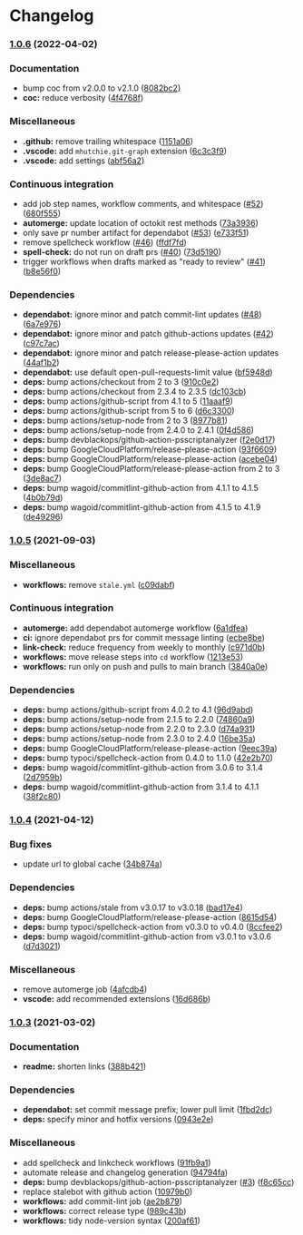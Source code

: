 # Changelog

### [1.0.6](https://github.com/Fdawgs/ford-sync-update-checker/compare/v1.0.5...v1.0.6) (2022-04-02)

### Documentation

-   bump coc from v2.0.0 to v2.1.0 ([8082bc2](https://github.com/Fdawgs/ford-sync-update-checker/commit/8082bc2e28f6390e9c646f37bd0e9c93f2d21ece))
-   **coc:** reduce verbosity ([4f4768f](https://github.com/Fdawgs/ford-sync-update-checker/commit/4f4768f0d6e87e4c1125c01933d663e1887e584e))

### Miscellaneous

-   **.github:** remove trailing whitespace ([1151a06](https://github.com/Fdawgs/ford-sync-update-checker/commit/1151a066bfb1c953e296971457d113daccbaba7c))
-   **.vscode:** add `mhutchie.git-graph` extension ([6c3c3f9](https://github.com/Fdawgs/ford-sync-update-checker/commit/6c3c3f9913c7024dd8d3f501b7db63a38129d985))
-   **.vscode:** add settings ([abf56a2](https://github.com/Fdawgs/ford-sync-update-checker/commit/abf56a2584acd087857b03a0adfcefd6124936f5))

### Continuous integration

-   add job step names, workflow comments, and whitespace ([#52](https://github.com/Fdawgs/ford-sync-update-checker/issues/52)) ([680f555](https://github.com/Fdawgs/ford-sync-update-checker/commit/680f555963acee15d9bca58ef4361d47e4d8bf8e))
-   **automerge:** update location of octokit rest methods ([73a3936](https://github.com/Fdawgs/ford-sync-update-checker/commit/73a3936d1db38ac906f162c2b5aa224611f5f1fe))
-   only save pr number artifact for dependabot ([#53](https://github.com/Fdawgs/ford-sync-update-checker/issues/53)) ([e733f51](https://github.com/Fdawgs/ford-sync-update-checker/commit/e733f5149a455cdc7b051766d6419af63d7bd6f3))
-   remove spellcheck workflow ([#46](https://github.com/Fdawgs/ford-sync-update-checker/issues/46)) ([ffdf7fd](https://github.com/Fdawgs/ford-sync-update-checker/commit/ffdf7fdfaa7f308462a0d0e407831f69d7a5a6a3))
-   **spell-check:** do not run on draft prs ([#40](https://github.com/Fdawgs/ford-sync-update-checker/issues/40)) ([73d5190](https://github.com/Fdawgs/ford-sync-update-checker/commit/73d51900cc68a93216e7326b2febf82ae46c92ee))
-   trigger workflows when drafts marked as "ready to review" ([#41](https://github.com/Fdawgs/ford-sync-update-checker/issues/41)) ([b8e56f0](https://github.com/Fdawgs/ford-sync-update-checker/commit/b8e56f0a51fa2ab0a40da550f2fd12de6cc95fc6))

### Dependencies

-   **dependabot:** ignore minor and patch commit-lint updates ([#48](https://github.com/Fdawgs/ford-sync-update-checker/issues/48)) ([6a7e976](https://github.com/Fdawgs/ford-sync-update-checker/commit/6a7e976b7e73fe73c74ba8a7d69875a7265b082d))
-   **dependabot:** ignore minor and patch github-actions updates ([#42](https://github.com/Fdawgs/ford-sync-update-checker/issues/42)) ([c97c7ac](https://github.com/Fdawgs/ford-sync-update-checker/commit/c97c7ac38bcd8cf1401227f1e44f02d17a182af8))
-   **dependabot:** ignore minor and patch release-please-action updates ([44af1b2](https://github.com/Fdawgs/ford-sync-update-checker/commit/44af1b2f0530f10e7a7e826de841d314fcc2f307))
-   **dependabot:** use default open-pull-requests-limit value ([bf5948d](https://github.com/Fdawgs/ford-sync-update-checker/commit/bf5948d59c6cf54174bcb68b84b6caba38f6324e))
-   **deps:** bump actions/checkout from 2 to 3 ([910c0e2](https://github.com/Fdawgs/ford-sync-update-checker/commit/910c0e2dc088236414c0d99929cc827c36884884))
-   **deps:** bump actions/checkout from 2.3.4 to 2.3.5 ([dc103cb](https://github.com/Fdawgs/ford-sync-update-checker/commit/dc103cbeae07353315b2a9f2ac86b98a2968e0b0))
-   **deps:** bump actions/github-script from 4.1 to 5 ([11aaaf9](https://github.com/Fdawgs/ford-sync-update-checker/commit/11aaaf9bf7ddb3aed6ed70791479bb773604ef6c))
-   **deps:** bump actions/github-script from 5 to 6 ([d6c3300](https://github.com/Fdawgs/ford-sync-update-checker/commit/d6c33007ffdbd5eff26e3db513195f2c6b65f7d1))
-   **deps:** bump actions/setup-node from 2 to 3 ([8977b81](https://github.com/Fdawgs/ford-sync-update-checker/commit/8977b81e8484b746a08167b0700b22b2d3871ca9))
-   **deps:** bump actions/setup-node from 2.4.0 to 2.4.1 ([0f4d586](https://github.com/Fdawgs/ford-sync-update-checker/commit/0f4d586120b56ed75a1fbf1164c31e56c355bbb3))
-   **deps:** bump devblackops/github-action-psscriptanalyzer ([f2e0d17](https://github.com/Fdawgs/ford-sync-update-checker/commit/f2e0d17733102d53c6ccc34fb70c4fd1677ec4c1))
-   **deps:** bump GoogleCloudPlatform/release-please-action ([93f6609](https://github.com/Fdawgs/ford-sync-update-checker/commit/93f6609ddf8eb0c757b37e38befc367e79dbc94a))
-   **deps:** bump GoogleCloudPlatform/release-please-action ([acebe04](https://github.com/Fdawgs/ford-sync-update-checker/commit/acebe042b0ad9f49c64d629fb9845b47b7163125))
-   **deps:** bump GoogleCloudPlatform/release-please-action from 2 to 3 ([3de8ac7](https://github.com/Fdawgs/ford-sync-update-checker/commit/3de8ac74d5c12e98f09a76c60c9e8e0aa8d23072))
-   **deps:** bump wagoid/commitlint-github-action from 4.1.1 to 4.1.5 ([4b0b79d](https://github.com/Fdawgs/ford-sync-update-checker/commit/4b0b79d5a1367215379921a69cda9967064b15f7))
-   **deps:** bump wagoid/commitlint-github-action from 4.1.5 to 4.1.9 ([de49296](https://github.com/Fdawgs/ford-sync-update-checker/commit/de492964a9d6cd0685adb4c2a777296ba4cf57ac))

### [1.0.5](https://github.com/Fdawgs/ford-sync-update-checker/compare/v1.0.4...v1.0.5) (2021-09-03)

### Miscellaneous

-   **workflows:** remove `stale.yml` ([c09dabf](https://github.com/Fdawgs/ford-sync-update-checker/commit/c09dabf212ad0a708ac3a3032eb617535cf21e04))

### Continuous integration

-   **automerge:** add dependabot automerge workflow ([6a1dfea](https://github.com/Fdawgs/ford-sync-update-checker/commit/6a1dfea2e98f8c043d23428bf20dc20f363ccd10))
-   **ci:** ignore dependabot prs for commit message linting ([ecbe8be](https://github.com/Fdawgs/ford-sync-update-checker/commit/ecbe8be9be183056d927f7ff7d25854adb522bcf))
-   **link-check:** reduce frequency from weekly to monthly ([c971d0b](https://github.com/Fdawgs/ford-sync-update-checker/commit/c971d0bc4db9bcdf9d98f67667162088e9aeb5fd))
-   **workflows:** move release steps into `cd` workflow ([1213e53](https://github.com/Fdawgs/ford-sync-update-checker/commit/1213e53155c8e73a8d843e45635c4209a2a5a914))
-   **workflows:** run only on push and pulls to main branch ([3840a0e](https://github.com/Fdawgs/ford-sync-update-checker/commit/3840a0ec57756a25f44f4d01aded1265e1380f11))

### Dependencies

-   **deps:** bump actions/github-script from 4.0.2 to 4.1 ([96d9abd](https://github.com/Fdawgs/ford-sync-update-checker/commit/96d9abdf693a3ca9337bbc5dc13f415fba3b4fad))
-   **deps:** bump actions/setup-node from 2.1.5 to 2.2.0 ([74860a9](https://github.com/Fdawgs/ford-sync-update-checker/commit/74860a9feed862fe862456c2ec279e0ec9fdee01))
-   **deps:** bump actions/setup-node from 2.2.0 to 2.3.0 ([d74a931](https://github.com/Fdawgs/ford-sync-update-checker/commit/d74a9315dafba8c2aeeb5345eab317f60c9c384a))
-   **deps:** bump actions/setup-node from 2.3.0 to 2.4.0 ([16be35a](https://github.com/Fdawgs/ford-sync-update-checker/commit/16be35a07a7e51baee74078978bf1bed6b417e69))
-   **deps:** bump GoogleCloudPlatform/release-please-action ([9eec39a](https://github.com/Fdawgs/ford-sync-update-checker/commit/9eec39a824b2a2a53f7eef1217a386662a5c1fe0))
-   **deps:** bump typoci/spellcheck-action from 0.4.0 to 1.1.0 ([42e2b70](https://github.com/Fdawgs/ford-sync-update-checker/commit/42e2b707e1a52409e4735a030b8d5a2e2e2c1c75))
-   **deps:** bump wagoid/commitlint-github-action from 3.0.6 to 3.1.4 ([2d7959b](https://github.com/Fdawgs/ford-sync-update-checker/commit/2d7959bb7857a2e1f506e01cc95d155c3cec78f0))
-   **deps:** bump wagoid/commitlint-github-action from 3.1.4 to 4.1.1 ([38f2c80](https://github.com/Fdawgs/ford-sync-update-checker/commit/38f2c8064dfbb2df59ea73a76f049db92e22481a))

### [1.0.4](https://github.com/Fdawgs/ford-sync-update-checker/compare/v1.0.3...v1.0.4) (2021-04-12)

### Bug fixes

-   update url to global cache ([34b874a](https://github.com/Fdawgs/ford-sync-update-checker/commit/34b874ab9be19796028c7df655607f6109c06acc))

### Dependencies

-   **deps:** bump actions/stale from v3.0.17 to v3.0.18 ([bad17e4](https://github.com/Fdawgs/ford-sync-update-checker/commit/bad17e472f713c986552f4a04c67a3eed9602472))
-   **deps:** bump GoogleCloudPlatform/release-please-action ([8615d54](https://github.com/Fdawgs/ford-sync-update-checker/commit/8615d5420a1aeb55928a9673217b227fe5479c6a))
-   **deps:** bump typoci/spellcheck-action from v0.3.0 to v0.4.0 ([8ccfee2](https://github.com/Fdawgs/ford-sync-update-checker/commit/8ccfee2f653206f97642f787f97bf5af7bd0c9aa))
-   **deps:** bump wagoid/commitlint-github-action from v3.0.1 to v3.0.6 ([d7d3021](https://github.com/Fdawgs/ford-sync-update-checker/commit/d7d30218e96dc31831b2326978e64a9817841988))

### Miscellaneous

-   remove automerge job ([4afcdb4](https://github.com/Fdawgs/ford-sync-update-checker/commit/4afcdb4f315b55cc6bd1acfc72045153f6b2e40c))
-   **vscode:** add recommended extensions ([16d686b](https://github.com/Fdawgs/ford-sync-update-checker/commit/16d686b036bc394c8e4c08f9ac4de709ebd8cfa1))

### [1.0.3](https://github.com/Fdawgs/ford-sync-update-checker/compare/v1.0.2...v1.0.3) (2021-03-02)

### Documentation

-   **readme:** shorten links ([388b421](https://github.com/Fdawgs/ford-sync-update-checker/commit/388b4215969946824fd65b9fe2be858af9e8e1cf))

### Dependencies

-   **dependabot:** set commit message prefix; lower pull limit ([1fbd2dc](https://github.com/Fdawgs/ford-sync-update-checker/commit/1fbd2dc4996488b0b398ae5ed293149d0500cc88))
-   **deps:** specify minor and hotfix versions ([0943e2e](https://github.com/Fdawgs/ford-sync-update-checker/commit/0943e2e1fa1e64dc65ca01d303625420b1d7c6f1))

### Miscellaneous

-   add spellcheck and linkcheck workflows ([91fb9a1](https://github.com/Fdawgs/ford-sync-update-checker/commit/91fb9a10692f76f464e159de123b092519e92a4a))
-   automate release and changelog generation ([94794fa](https://github.com/Fdawgs/ford-sync-update-checker/commit/94794fae6676e2eac2767df26fd311538a9f78e4))
-   **deps:** bump devblackops/github-action-psscriptanalyzer ([#3](https://github.com/Fdawgs/ford-sync-update-checker/issues/3)) ([f8c65cc](https://github.com/Fdawgs/ford-sync-update-checker/commit/f8c65cc8ef35e9b0770474bc0b2b6e22fe60e5b2))
-   replace stalebot with github action ([10979b0](https://github.com/Fdawgs/ford-sync-update-checker/commit/10979b0debc646c66f0079d7e4638ac40d123cc2))
-   **workflows:** add commit-lint job ([ae2b879](https://github.com/Fdawgs/ford-sync-update-checker/commit/ae2b8792fea4994dc2c780fa82c7fb0b0f6d9f29))
-   **workflows:** correct release type ([989c43b](https://github.com/Fdawgs/ford-sync-update-checker/commit/989c43bef3e1b4bb9a6fc172c5a563aa45b53ee6))
-   **workflows:** tidy node-version syntax ([200af61](https://github.com/Fdawgs/ford-sync-update-checker/commit/200af61ea7568552909c6845545a11f01fea6e01))
